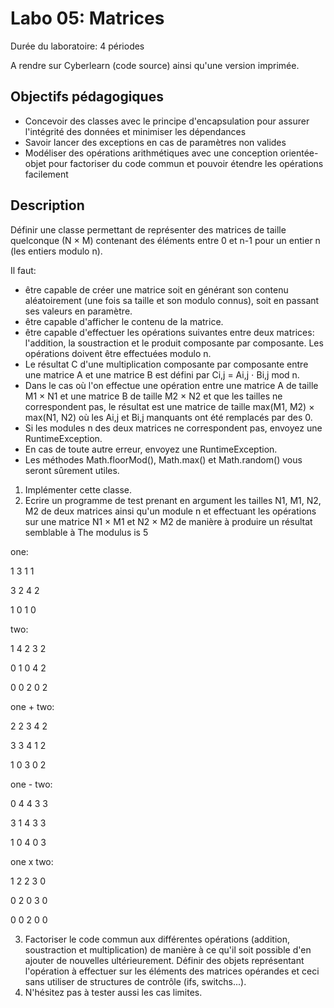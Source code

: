 # Labo 05: Matrices

Durée du laboratoire: 4 périodes

A rendre sur Cyberlearn (code source) ainsi qu'une version imprimée.
## Objectifs pédagogiques
- Concevoir des classes avec le principe d'encapsulation pour assurer l'intégrité des données et minimiser les dépendances
- Savoir lancer des exceptions en cas de paramètres non valides
- Modéliser des opérations arithmétiques avec une conception orientée-objet pour factoriser du code commun et pouvoir étendre les opérations facilement

## Description

Définir une classe permettant de représenter des matrices de taille quelconque (N × M) contenant des éléments entre 0 et n-1 pour un entier n (les entiers modulo n).

Il faut:
- être capable de créer une matrice soit en générant son contenu aléatoirement (une fois sa taille et son modulo connus), soit en passant ses valeurs en paramètre.
- être capable d'afficher le contenu de la matrice.
- être capable d'effectuer les opérations suivantes entre deux matrices: l'addition, la soustraction et le produit composante par composante. Les opérations doivent être effectuées modulo n.
- Le résultat C d'une multiplication composante par composante entre une matrice A et une matrice B est défini par Ci,j = Ai,j ⋅ Bi,j mod n.
- Dans le cas où l'on effectue une opération entre une matrice A de taille M1 × N1 et une matrice B de taille M2 × N2 et que les tailles ne correspondent pas, le résultat est une matrice de taille max(M1, M2) × max(N1, N2) où les Ai,j et Bi,j manquants ont été remplacés par des 0.
- Si les modules n des deux matrices ne correspondent pas, envoyez une RuntimeException.
- En cas de toute autre erreur, envoyez une RuntimeException.
- Les méthodes Math.floorMod(), Math.max() et Math.random() vous seront sûrement utiles.

1. Implémenter cette classe.
2. Ecrire un programme de test prenant en argument les tailles N1, M1, N2, M2 de deux matrices ainsi qu'un module n et effectuant les opérations sur une matrice N1 × M1 et N2 × M2 de manière à produire un résultat semblable à
The modulus is 5

one:

1 3 1 1 

3 2 4 2 

1 0 1 0 


two:

1 4 2 3 2 

0 1 0 4 2 

0 0 2 0 2 


one + two:

2 2 3 4 2 

3 3 4 1 2 

1 0 3 0 2 


one - two:

0 4 4 3 3 

3 1 4 3 3 

1 0 4 0 3 

one x two:

1 2 2 3 0 

0 2 0 3 0 

0 0 2 0 0 

3. Factoriser le code commun aux différentes opérations (addition, soustraction et multiplication) de manière à ce qu'il soit possible d'en ajouter de nouvelles ultérieurement. Définir des objets représentant l'opération à effectuer sur les éléments des matrices opérandes et ceci sans utiliser de structures de contrôle (ifs, switchs...).
4. N'hésitez pas à tester aussi les cas limites.
